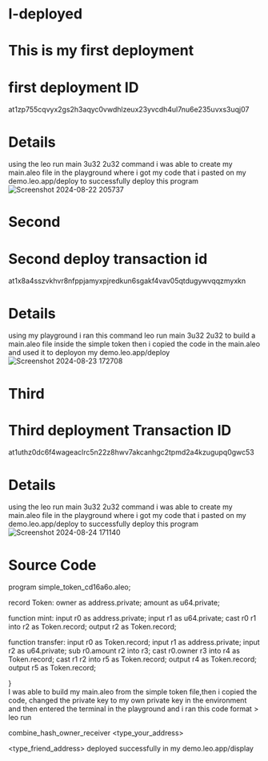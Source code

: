 # I-deployed
# This is my first deployment
# first deployment ID
at1zp755cqvyx2gs2h3aqyc0vwdhlzeux23yvcdh4ul7nu6e235uvxs3uqj07

# Details
using the leo run main 3u32 2u32 command i was able to create my main.aleo file in the playground where i got my code that i pasted on my demo.leo.app/deploy to successfully deploy this program
![Screenshot 2024-08-22 205737](https://github.com/user-attachments/assets/d8fba6f0-dac4-44df-a724-b374b5acd521)
# Second
# Second deploy transaction id
at1x8a4sszvkhvr8nfppjamyxpjredkun6sgakf4vav05qtdugywvqqzmyxkn

# Details
using my playground i ran this command leo run main 3u32 2u32 to build a main.aleo file inside the simple token then i copied the code in the main.aleo and used it to deployon my demo.leo.app/deploy
![Screenshot 2024-08-23 172708](https://github.com/user-attachments/assets/6bb0ceb9-7406-46d5-a62e-23f61d7ddb01)
# Third
# Third deployment Transaction ID
at1uthz0dc6f4wageaclrc5n22z8hwv7akcanhgc2tpmd2a4kzugupq0gwc53

# Details
using the leo run main 3u32 2u32 command i was able to create my main.aleo file in the playground where i got my code that i pasted on my demo.leo.app/deploy to successfully deploy this program
![Screenshot 2024-08-24 171140](https://github.com/user-attachments/assets/7bf328f3-88b7-402e-a997-adbd0ed4d8e9)

# Source Code
program simple_token_cd16a6o.aleo;

record Token:
    owner as address.private;
    amount as u64.private;

function mint:
    input r0 as address.private;
    input r1 as u64.private;
    cast r0 r1 into r2 as Token.record;
    output r2 as Token.record;

function transfer:
    input r0 as Token.record;
    input r1 as address.private;
    input r2 as u64.private;
    sub r0.amount r2 into r3;
    cast r0.owner r3 into r4 as Token.record;
    cast r1 r2 into r5 as Token.record;
    output r4 as Token.record;
    output r5 as Token.record;

}    
I was able to build my main.aleo from the simple token file,then i copied the code, changed the private key to my own private key in the environment and then entered the terminal in the playground and i ran this code format > leo run

combine_hash_owner_receiver <type_your_address>

<type_friend_address> deployed successfully in my demo.leo.app/display
    





<!--
**Queendalene/queendalene** is a ✨ _special_ ✨ repository because its `README.md` (this file) appears on your GitHub profile.

Here are some ideas to get you started:

- 🔭 I’m currently working on ...
- 🌱 I’m currently learning ...
- 👯 I’m looking to collaborate on ...
- 🤔 I’m looking for help with ...
- 💬 Ask me about ...
- 📫 How to reach me: ...
- 😄 Pronouns: ...
- ⚡ Fun fact: ...
-->
